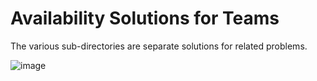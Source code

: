 # Availability Solutions for Teams

The various sub-directories are separate solutions for related problems.

![image](https://user-images.githubusercontent.com/9488406/119051378-5f167280-b9c3-11eb-83ac-2b105b72ace5.png)
